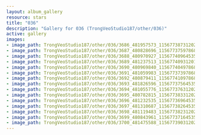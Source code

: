 ```yaml
---
layout: album_gallery
resource: stars
title: "036"
description: "Gallery for 036 (TrongVeoStudio187/other/036)"
active: gallery
images:
- image_path: TrongVeoStudio187/other/036/3686_481957573_1156773873120218_6804654375565018984_n.jpg
- image_path: TrongVeoStudio187/other/036/3687_480828696_1156773759786896_370836196947212857_n.jpg
- image_path: TrongVeoStudio187/other/036/3688_480970927_1156774096453529_1983430502542428556_n.jpg
- image_path: TrongVeoStudio187/other/036/3689_481237513_1156774093120196_7268691504343835535_n.jpg
- image_path: TrongVeoStudio187/other/036/3690_480969840_1156774049786867_7020723380525140382_n.jpg
- image_path: TrongVeoStudio187/other/036/3691_481059983_1156773739786898_563116448714891381_n.jpg
- image_path: TrongVeoStudio187/other/036/3692_480879411_1156774109786861_383723051012117158_n.jpg
- image_path: TrongVeoStudio187/other/036/3693_481826596_1156773756453563_5620375729773342641_n.jpg
- image_path: TrongVeoStudio187/other/036/3694_481055776_1156773763120229_1637670369690196618_n.jpg
- image_path: TrongVeoStudio187/other/036/3695_480782815_1156773833120222_2103010776138244228_n.jpg
- image_path: TrongVeoStudio187/other/036/3696_481232535_1156773696453569_6923208855378907273_n.jpg
- image_path: TrongVeoStudio187/other/036/3697_481310687_1156773826453556_3372799720299272824_n.jpg
- image_path: TrongVeoStudio187/other/036/3698_481119483_1156773823120223_8929485241817402898_n.jpg
- image_path: TrongVeoStudio187/other/036/3699_480843961_1156773716453567_1943278563502100555_n.jpg
- image_path: TrongVeoStudio187/other/036/3700_481475588_1156773903120215_3300462885898816460_n.jpg
---
```

